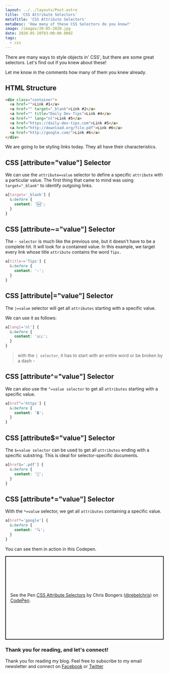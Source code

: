 ```yaml
---
layout: ../../layouts/Post.astro
title: 'CSS Attribute Selectors'
metaTitle: 'CSS Attribute Selectors'
metaDesc: 'How many of these CSS Selectors do you know?'
image: /images/20-05-2020.jpg
date: 2020-05-20T03:00:00.000Z
tags:
  - css
---
```


There are many ways to style objects in' CSS', but there are some great selectors.
Let's find out if you knew about these!

Let me know in the comments how many of them you knew already.

## HTML Structure

```html
<div class="container">
  <a href="">Link #1</a>
  <a href="" target="_blank">Link #2</a>
  <a href="" title="Daily Dev Tips">Link #4</a>
  <a href="" lang="nl">Link #5</a>
  <a href="https://daily-dev-tips.com">Link #5</a>
  <a href="http://download.org/file.pdf">Link #6</a>
  <a href="http://google.com/">Link #6</a>
</div>
```

We are going to be styling links today. They all have their characteristics.

## CSS [attribute="value"] Selector

We can use the `attribute=value` selector to define a specific `attribute` with a particular value.
The first thing that came to mind was using `target="_blank"` to identify outgoing links.

```css
a[target='_blank'] {
  &:before {
    content: '🆕';
  }
}
```

## CSS [attribute~="value"] Selector

The `~ selector` is much like the previous one, but it doesn't have to be a complete hit. It will look for a contained value.
In this example, we target every link whose title `attribute` contains the word `Tips.`

```css
a[title~='Tips'] {
  &:before {
    content: '💡';
  }
}
```

## CSS [attribute|="value"] Selector

The `|=value` selector will get all `attributes` starting with a specific value.

We can use it as follows:

```css
a[lang|='nl'] {
  &:before {
    content: '🇳🇱';
  }
}
```

> with the `| selector`, it has to start with an entire word or be broken by a dash -

## CSS [attribute^="value"] Selector

We can also use the `^=value selector` to get all `attributes` starting with a specific value.

```css
a[href^='https'] {
  &:before {
    content: '🔒';
  }
}
```

## CSS [attribute$="value"] Selector

The `$=value selector` can be used to get all `attributes` ending with a specific substring. This is ideal for selector-specific documents.

```css
a[href$='.pdf'] {
  &:before {
    content: '📑';
  }
}
```

## CSS [attribute*="value"] Selector

With the `*=value` selector, we get all `attributes` containing a specific value.

```css
a[href*='google'] {
  &:before {
    content: '🔍';
  }
}
```

You can see them in action in this Codepen.

<p class="codepen" data-height="265" data-theme-id="dark" data-default-tab="result" data-user="rebelchris" data-slug-hash="bGVQgPg" style="height: 265px; box-sizing: border-box; display: flex; align-items: center; justify-content: center; border: 2px solid; margin: 1em 0; padding: 1em;" data-pen-title="CSS Attribute Selectors">
  <span>See the Pen <a href="https://codepen.io/rebelchris/pen/bGVQgPg">
  CSS Attribute Selectors</a> by Chris Bongers (<a href="https://codepen.io/rebelchris">@rebelchris</a>)
  on <a href="https://codepen.io">CodePen</a>.</span>
</p>
<script async src="https://static.codepen.io/assets/embed/ei.js"></script>

### Thank you for reading, and let's connect!

Thank you for reading my blog. Feel free to subscribe to my email newsletter and connect on [Facebook](https://www.facebook.com/DailyDevTipsBlog) or [Twitter](https://twitter.com/DailyDevTips1)
